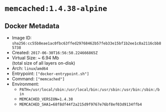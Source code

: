 # `memcached:1.4.38-alpine`

## Docker Metadata

- Image ID: `sha256:cc55b8eae1ac0fbc63ffed29768462b57feb33e15bf1b2ee1c8a2116cbb85738`
- Created: `2017-06-30T16:56:50.224666865Z`
- Virtual Size: ~ 6.94 Mb  
  (total size of all layers on-disk)
- Arch: `linux`/`amd64`
- Entrypoint: `["docker-entrypoint.sh"]`
- Command: `["memcached"]`
- Environment:
  - `PATH=/usr/local/sbin:/usr/local/bin:/usr/sbin:/usr/bin:/sbin:/bin`
  - `MEMCACHED_VERSION=1.4.38`
  - `MEMCACHED_SHA1=68f8df44f2a215d9f9767e76bf8ef03d9134ffb4`
